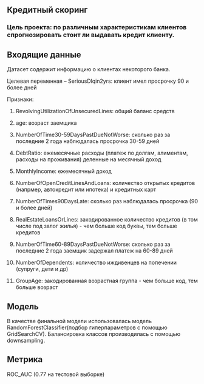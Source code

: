## Кредитный скоринг

### Цель проекта: по различным характеристикам клиентов спрогнозировать стоит ли выдавать кредит клиенту.


## Входящие данные
Датасет содержит информацию о клиентах некоторого банка.

Целевая переменная – SeriousDlqin2yrs: клиент имел просрочку 90 и более дней

Признаки:

1) RevolvingUtilizationOfUnsecuredLines: общий баланс средств

2) age: возраст заемщика

3) NumberOfTime30-59DaysPastDueNotWorse: сколько раз за последние 2 года наблюдалась просрочка 30-59 дней

4) DebtRatio: ежемесячные расходы (платеж по долгам, алиментам, расходы на проживания) деленные на месячный доход

5) MonthlyIncome: ежемесячный доход

6) NumberOfOpenCreditLinesAndLoans: количество открытых кредитов (напрмер, автокредит или ипотека) и кредитных карт

7) NumberOfTimes90DaysLate: сколько раз наблюдалась просрочка (90 и более дней)

8) RealEstateLoansOrLines: закодированное количество кредитов (в том числе под залог жилья) - чем больше код буквы, тем больше кредитов

9) NumberOfTime60-89DaysPastDueNotWorse: сколько раз за последние 2 года заемщик задержал платеж на 60-89 дней

10) NumberOfDependents: количество иждивенцев на попечении (супруги, дети и др)

11) GroupAge: закодированная возрастная группа - чем больше код, тем больше возраст

## Модель

В качестве финальной модели использовалась модель RandomForestClassifier(подбор гиперпараметров с помощью GridSearchCV).
Балансировка классов производилась с помощью downsampling.

## Метрика
ROC_AUC (0.77 на тестовой выборке)
